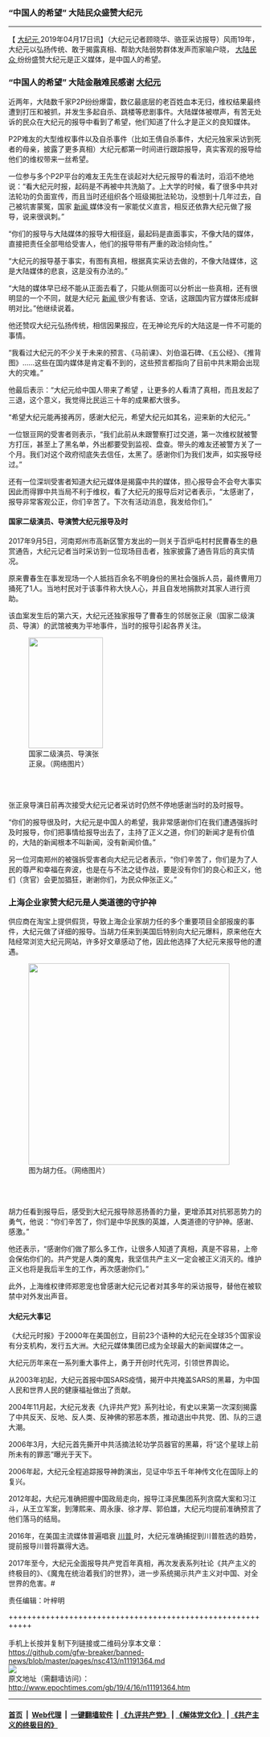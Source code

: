 ### “中国人的希望” 大陆民众盛赞大纪元
------------------------

<p>
 【
 <a href="http://www.epochtimes.com/gb/tag/%E5%A4%A7%E7%BA%AA%E5%85%83.html">
  大纪元
 </a>
 2019年04月17日讯】（大纪元记者顾晓华、骆亚采访报导）风雨19年，大纪元以弘扬传统、敢于揭露真相、帮助大陆弱势群体发声而家喻户晓，
 <a href="http://www.epochtimes.com/gb/tag/%E5%A4%A7%E9%99%86%E6%B0%91%E4%BC%97.html">
  大陆民众
 </a>
 纷纷盛赞大纪元是正义媒体，是中国人的希望。
</p>
<h3>
 “中国人的希望” 大陆金融难民感谢
 <a href="http://www.epochtimes.com/gb/tag/%E5%A4%A7%E7%BA%AA%E5%85%83.html">
  大纪元
 </a>
</h3>
<p>
 近两年，大陆数千家P2P纷纷爆雷，数亿最底层的老百姓血本无归，维权结果最终遭到打压和被抓，并发生多起自杀、跳楼等悲剧事件。大陆媒体被噤声，有苦无处诉的民众在大纪元的报导中看到了希望，他们知道了什么才是正义的良知媒体。
</p>
<p>
 P2P难友的大型维权事件以及自杀事件（比如王倩自杀事件，大纪元独家采访到死者的母亲，披露了更多真相）大纪元都第一时间进行跟踪报导，真实客观的报导给他们的维权带来一丝希望。
</p>
<p>
 一位参与多个P2P平台的难友王先生在谈起对大纪元报导的看法时，滔滔不绝地说：“看大纪元时报，起码是不再被中共洗脑了。上大学的时候，看了很多中共对法轮功的负面宣传，而且当时还组织各个班级揭批法轮功，没想到十几年过去，自己被坑害蒙冤，国家
 <a href="http://www.epochtimes.com/gb/tag/%E6%96%B0%E9%97%BB.html">
  新闻
 </a>
 媒体没有一家能仗义直言，相反还依靠大纪元做了报导，说来很讽刺。”
</p>
<p>
 “你们的报导与大陆媒体的报导大相径庭，最起码是直面事实，不像大陆的媒体，直接把责任全部甩给受害人，他们的报导带有严重的政治倾向性。”
</p>
<p>
 “大纪元的报导基于事实，有图有真相，根据真实采访去做的，不像大陆媒体，这是大陆媒体的悲哀，这是没有办法的。”
</p>
<p>
 “大陆的媒体早已经不能从正面去看了，只能从侧面可以分析出一些真相，还有很明显的一个不同，就是大纪元
 <a href="http://www.epochtimes.com/gb/tag/%E6%96%B0%E9%97%BB.html">
  新闻
 </a>
 很少有套话、空话，这跟国内官方媒体形成鲜明对比。”他继续说着。
</p>
<p>
 他还赞叹大纪元弘扬传统，相信因果报应，在无神论充斥的大陆这是一件不可能的事情。
</p>
<p>
 “我看过大纪元的不少关于未来的预言、《马前课》、刘伯温石碑、《五公经》、《推背图》……这些在国内媒体是肯定看不到的，这些预言都指向了目前中共末期会出现大的灾难。”
</p>
<p>
 他最后表示：“大纪元给中国人带来了希望 ，让更多的人看清了真相，而且发起了三退，这个意义，我觉得比民运三十年的成果都大很多。
</p>
<p>
 “希望大纪元能再接再厉，感谢大纪元，希望大纪元如其名，迎来新的大纪元。”
</p>
<p>
 一位银豆网的受害者则表示，“我们此前从未跟警察打过交道，第一次维权就被警方打压，甚至上了黑名单，外出都要受到监视、盘查。带头的难友还被警方关了一个月。我们对这个政府彻底失去信任，太黑了。感谢你们为我们发声，如实报导经过。”
</p>
<p>
 还有一位深圳受害者知道大纪元媒体是揭露中共的媒体，担心报导会不会夸大事实因此而得罪中共当局不利于维权，看了大纪元的报导后对记者表示，“太感谢了，报导非常客观公正，你们辛苦了。下次有活动消息，我发给你们。”
</p>
<h4>
 国家二级演员、导演赞大纪元报导及时
</h4>
<p>
 2017年9月5日，河南郑州市高新区警方发出的一则关于百炉屯村村民曹春生的悬赏通告，大纪元记者当时采访到一位现场目击者，独家披露了通告背后的真实情况。
</p>
<p>
 原来曹春生在事发现场一个人抵挡百余名不明身份的黑社会强拆人员，最终曹用刀捅死了1人。当地村民对于该事件称大快人心，并且自发地捐款对其家人进行资助。
</p>
<p>
 该血案发生后的第六天，大纪元还独家报导了曹春生的邻居张正泉（国家二级演员、导演）的武馆被夷为平地事件，当时的报导引起各界关注。
</p>
<p>
</p>
<figure class="wp-caption aligncenter" id="attachment_11191693" style="width: 148px">
 <a href="http://i.epochtimes.com/assets/uploads/2019/04/3-17.jpg">
  <img alt="" class="wp-image-11191693 size-full" height="220" src="http://i.epochtimes.com/assets/uploads/2019/04/3-17.jpg" width="148"/>
 </a>
 <br/><figcaption class="wp-caption-text">
  国家二级演员、导演张正泉。（网络图片）
 </figcaption><br/>
</figure><br/>
<p>
 张正泉导演日前再次接受大纪元记者采访时仍然不停地感谢当时的及时报导。
</p>
<p>
 “你们的报导很及时，大纪元是中国人的希望，我非常感谢你们在我们遭遇强拆时及时报导，你们把事情给报导出去了，主持了正义之道，你们的新闻才是有价值的，大陆的新闻根本不叫新闻，没有新闻价值。”
</p>
<p>
 另一位河南郑州的被强拆受害者向大纪元记者表示，“你们辛苦了，你们是为了人民的尊严和幸福在奔波，也是在与不法之徒作战，要是没有你们的良心和正义，他们（贪官）会更加猖狂，谢谢你们，为民众伸张正义。”
</p>
<h3>
 上海企业家赞大纪元是人类道德的守护神
</h3>
<p>
 供应商在淘宝上提供假货，导致上海企业家胡力任的多个重要项目全部报废的事件，大纪元做了详细的报导。当胡力任来到美国后特别向大纪元爆料，原来他在大陆经常浏览大纪元网站，许多好文章感动了他，因此他选择了大纪元来报导他的遭遇。
</p>
<p>
</p>
<figure class="wp-caption aligncenter" id="attachment_11191692" style="width: 400px">
 <a href="http://i.epochtimes.com/assets/uploads/2019/04/2-30.jpg">
  <img alt="" class="wp-image-11191692 size-full" height="400" src="http://i.epochtimes.com/assets/uploads/2019/04/2-30.jpg" width="400"/>
 </a>
 <br/><figcaption class="wp-caption-text">
  图为胡力任。（网络图片）
 </figcaption><br/>
</figure><br/>
<p>
 胡力任看到报导后，感受到大纪元报导除恶扬善的力量，更增添其对抗邪恶势力的勇气，他说：“你们辛苦了，你们是中华民族的英雄，人类道德的守护神。感谢、感激。”
</p>
<p>
 他还表示，“感谢你们做了那么多工作，让很多人知道了真相，真是不容易，上帝会保佑你们的。共产党是人类的魔鬼，我坚信共产主义一定会被正义消灭的。维护正义也将是我后半生的工作，再次感谢你们。”
</p>
<p>
 此外，上海维权律师郑恩宠也曾感谢大纪元记者对其多年的采访报导，替他在被软禁中对外发出声音。
</p>
<h4>
 大纪元大事记
</h4>
<p>
 《大纪元时报》于2000年在美国创立，目前23个语种的大纪元在全球35个国家设有分支机构，发行五大洲。大纪元媒体集团已成为全球最大的新闻媒体之一。
</p>
<p>
 大纪元历年来在一系列重大事件上，勇于开创时代先河，引领世界舆论。
</p>
<p>
 从2003年初起，大纪元首报中国SARS疫情，揭开中共掩盖SARS的黑幕，为中国人民和世界人民的健康福祉做出了贡献。
</p>
<p>
 2004年11月起，大纪元发表《九评共产党》系列社论，有史以来第一次深刻揭露了中共反天、反地、反人类、反神佛的邪恶本质，推动退出中共党、团、队的三退大潮。
</p>
<p>
 2006年3月，大纪元首先撕开中共活摘法轮功学员器官的黑幕，将“这个星球上前所未有的罪恶”曝光于天下。
</p>
<p>
 2006年起，大纪元全程追踪报导神韵演出，见证中华五千年神传文化在国际上的复兴。
</p>
<p>
 2012年起，大纪元准确把握中国政局走向，报导江泽民集团系列贪腐大案和习江斗，从王立军案，到薄熙来、周永康、徐才厚、郭伯雄，大纪元均提前准确预言了他们落马的结局。
</p>
<p>
 2016年，在美国主流媒体普遍唱衰
 <a href="http://www.epochtimes.com/gb/tag/%E5%B7%9D%E6%99%AE.html">
  川普
 </a>
 时，大纪元准确捕捉到川普胜选的趋势，提前报导川普将赢得大选。
</p>
<p>
 2017年至今，大纪元全面报导共产党百年真相，再次发表系列社论《共产主义的终极目的》、《魔鬼在统治着我们的世界》，进一步系统揭示共产主义对中国、对全世界的危害。#
</p>
<p>
 责任编辑：叶梓明
</p>

+++++++++++++++++++++++++++++++++++++++++++++++++++++++++++<br/><br/>
手机上长按并复制下列链接或二维码分享本文章：<br/>
https://github.com/gfw-breaker/banned-news/blob/master/pages/nsc413/n11191364.md <br/>
<a href='https://github.com/gfw-breaker/banned-news/blob/master/pages/nsc413/n11191364.md'><img src='https://github.com/gfw-breaker/banned-news/blob/master/pages/nsc413/n11191364.md.png'/></a> <br/>
原文地址（需翻墙访问）：http://www.epochtimes.com/gb/19/4/16/n11191364.htm


------------------------
#### [首页](https://github.com/gfw-breaker/banned-news/blob/master/README.md) &nbsp;|&nbsp; [Web代理](https://github.com/labour-camp/helloworld) &nbsp;|&nbsp; [一键翻墙软件](https://github.com/gfw-breaker/nogfw/blob/master/README.md) &nbsp;| [《九评共产党》](https://github.com/gfw-breaker/9ping.md/blob/master/README.md#九评之一评共产党是什么) | [《解体党文化》](https://github.com/gfw-breaker/jtdwh.md/blob/master/README.md) | [《共产主义的终极目的》](https://github.com/gfw-breaker/gczydzjmd.md/blob/master/README.md)

